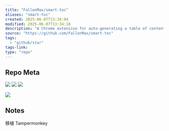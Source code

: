 ```yaml
---
title: "FallenMax/smart-toc"
aliases: "smart-toc"
created: 2025-06-07T13:34:04
modified: 2025-06-07T13:34:18
description: "A Chrome extension for auto-generating a table of contents"
source: "https://github.com/FallenMax/smart-toc"
tags:
  - "github/star"
tags-link:
type: "repo"
---
```


## Repo Meta

![](https://img.shields.io/github/stars/FallenMax/smart-toc?style=for-the-badge&label=stars) ![](https://img.shields.io/github/repo-size/FallenMax/smart-toc?style=for-the-badge&label=size) ![](https://img.shields.io/github/created-at/FallenMax/smart-toc?style=for-the-badge&label=since)

[![](https://github-readme-stats.vercel.app/api/pin/?username=FallenMax&repo=smart-toc&bg_color=00000000)](https://github.com/FallenMax/smart-toc)

## Notes

移植 Tampermonkey
